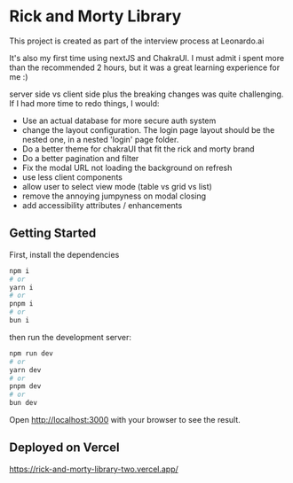 # Rick and Morty Library

This project is created as part of the interview process at Leonardo.ai

It's also my first time using nextJS and ChakraUI. I must admit i spent more than the recommended 2 hours, but it was a great learning experience for me :) 

server side vs client side plus the breaking changes was quite challenging. If I had more time to redo things, I would:
- Use an actual database for more secure auth system
- change the layout configuration. The login page layout should be the nested one, in a nested 'login' page folder.
- Do a better theme for chakraUI that fit the rick and morty brand
- Do a better pagination and filter
- Fix the modal URL not loading the background on refresh
- use less client components
- allow user to select view mode (table vs grid vs list)
- remove the annoying jumpyness on modal closing
- add accessibility attributes / enhancements

## Getting Started

First, install the dependencies

```bash
npm i
# or
yarn i
# or
pnpm i
# or
bun i
```

then run the development server:

```bash
npm run dev
# or
yarn dev
# or
pnpm dev
# or
bun dev
```

Open [http://localhost:3000](http://localhost:3000) with your browser to see the result.

## Deployed on Vercel

https://rick-and-morty-library-two.vercel.app/
